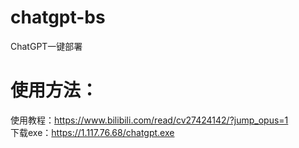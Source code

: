 # chatgpt-bs  
ChatGPT一键部署  
# 使用方法：  
使用教程：https://www.bilibili.com/read/cv27424142/?jump_opus=1  
下载exe：https://1.117.76.68/chatgpt.exe
